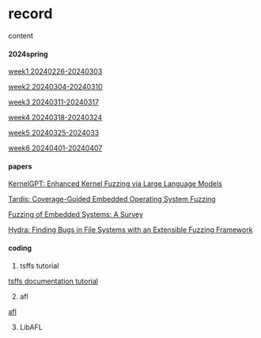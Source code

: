 # record

content


#### 2024spring

[week1 20240226-20240303](./2024spring/week1-20240226-20240303.md)

[week2 20240304-20240310](./2024spring/week2-20240304-20240310.md)

[week3 20240311-20240317](./2024spring/week3-20240311-20240317.md)

[week4 20240318-20240324](./2024spring/week4-20240318-20240324.md)

[week5 20240325-2024033](./2024spring/week5-20240325-20240331.md)

[week6 20240401-20240407](./2024spring/week6-20240401-20240407.md)

#### papers

[KernelGPT: Enhanced Kernel Fuzzing via Large Language Models](./papers/KernelGPT:%20Enhanced%20Kernel%20Fuzzing%20via%20Large%20Language%20Models.md)

[Tardis: Coverage-Guided Embedded Operating System Fuzzing](./papers/Tardis:%20Coverage-Guided%20Embedded%20Operating%20System%20Fuzzing.md)

[Fuzzing of Embedded Systems: A Survey](./papers/Fuzzing%20of%20Embedded%20Systems:%20A%20Survey.md)

[Hydra: Finding Bugs in File Systems with an Extensible Fuzzing Framework](./papers/Hydra:%20Finding%20Bugs%20in%20File%20Systems%20with%20an%20Extensible%20Fuzzing%20Framework.md)


#### coding

1. tsffs tutorial

[tsffs documentation tutorial](./coding/tsffs-simics.md)

2. afl

[afl](./coding/afl-tutorial-install-error.md)


3. LibAFL


